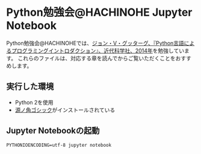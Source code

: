 # Python勉強会@HACHINOHE Jupyter Notebook

Python勉強会@HACHINOHEでは、[ジョン・V・グッターグ、『Python言語によるプログラミングイントロダクション』、近代科学社、2014年](http://www.kindaikagaku.co.jp/information/kd0469.htm)を勉強しています。
これらのファイルは、対応する章を読んでからご覧いただくことをおすすめします。

## 実行した環境

* Python 2を使用
* [源ノ角ゴシック](https://github.com/adobe-fonts/source-han-sans)がインストールされている

## Jupyter Notebookの起動
```
PYTHONIOENCODING=utf-8 jupyter notebook
```

